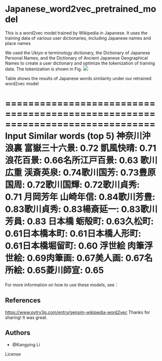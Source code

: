 # Japanese_word2vec_pretrained_model
This is a word2vec model trained by Wikipedia in Japanese. It uses the training data of various user dictionaries, including Japanese names and place names



We used the Ukiyo-e terminology dictionary, the Dictionary of Japanese Personal Names, and the Dictionary of Ancient Japanese Geographical Names to create a user dictionary and optimize the tokenization of training data. 
The tokenization is shown in Fig.
![](image/tokenization.png)

Table shows the results of Japanese words similarity under our retrained word2vec model

==============================================================================
Input	Similar words (top 5)
神奈川沖浪裏	富嶽三十六景: 0.72 凱風快晴: 0.71浪花百景: 0.66名所江戸百景: 0.63
歌川広重	渓斎英泉: 0.74歌川国芳: 0.73豊原国周: 0.72歌川国輝: 0.72歌川貞秀: 0.71
月岡芳年	山崎年信: 0.84歌川芳豊: 0.83歌川貞秀: 0.83楊斎延一: 0.83歌川芳員: 0.83
日本橋	蛎殻町: 0.63久松町: 0.61日本橋本町: 0.61日本橋人形町: 0.61日本橋堀留町: 0.60
浮世絵	肉筆浮世絵: 0.69肉筆画: 0.67美人画: 0.67名所絵: 0.65菱川師宣: 0.65
==============================================================================
For more information on how to use these models, see：

References
----------
https://www.pytry3g.com/entry/gensim-wikipedia-word2vec
Thanks for sharing! It was great. 


Authors
-------

- @Kangying Li 


License
